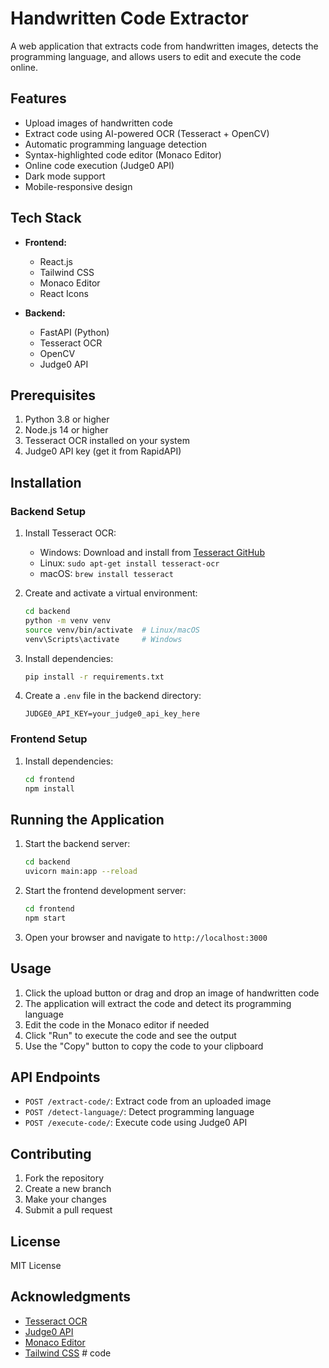 # Handwritten Code Extractor

A web application that extracts code from handwritten images, detects the programming language, and allows users to edit and execute the code online.

## Features

- Upload images of handwritten code
- Extract code using AI-powered OCR (Tesseract + OpenCV)
- Automatic programming language detection
- Syntax-highlighted code editor (Monaco Editor)
- Online code execution (Judge0 API)
- Dark mode support
- Mobile-responsive design

## Tech Stack

- **Frontend:**
  - React.js
  - Tailwind CSS
  - Monaco Editor
  - React Icons

- **Backend:**
  - FastAPI (Python)
  - Tesseract OCR
  - OpenCV
  - Judge0 API

## Prerequisites

1. Python 3.8 or higher
2. Node.js 14 or higher
3. Tesseract OCR installed on your system
4. Judge0 API key (get it from RapidAPI)

## Installation

### Backend Setup

1. Install Tesseract OCR:
   - Windows: Download and install from [Tesseract GitHub](https://github.com/UB-Mannheim/tesseract/wiki)
   - Linux: `sudo apt-get install tesseract-ocr`
   - macOS: `brew install tesseract`

2. Create and activate a virtual environment:
   ```bash
   cd backend
   python -m venv venv
   source venv/bin/activate  # Linux/macOS
   venv\Scripts\activate     # Windows
   ```

3. Install dependencies:
   ```bash
   pip install -r requirements.txt
   ```

4. Create a `.env` file in the backend directory:
   ```
   JUDGE0_API_KEY=your_judge0_api_key_here
   ```

### Frontend Setup

1. Install dependencies:
   ```bash
   cd frontend
   npm install
   ```

## Running the Application

1. Start the backend server:
   ```bash
   cd backend
   uvicorn main:app --reload
   ```

2. Start the frontend development server:
   ```bash
   cd frontend
   npm start
   ```

3. Open your browser and navigate to `http://localhost:3000`

## Usage

1. Click the upload button or drag and drop an image of handwritten code
2. The application will extract the code and detect its programming language
3. Edit the code in the Monaco editor if needed
4. Click "Run" to execute the code and see the output
5. Use the "Copy" button to copy the code to your clipboard

## API Endpoints

- `POST /extract-code/`: Extract code from an uploaded image
- `POST /detect-language/`: Detect programming language
- `POST /execute-code/`: Execute code using Judge0 API

## Contributing

1. Fork the repository
2. Create a new branch
3. Make your changes
4. Submit a pull request

## License

MIT License

## Acknowledgments

- [Tesseract OCR](https://github.com/tesseract-ocr/tesseract)
- [Judge0 API](https://rapidapi.com/judge0-official/api/judge0-ce)
- [Monaco Editor](https://microsoft.github.io/monaco-editor/)
- [Tailwind CSS](https://tailwindcss.com/) #   c o d e  
 